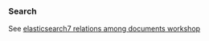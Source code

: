 ### Search

See [elasticsearch7 relations among documents workshop](https://github.com/mtumilowicz/elasticsearch7-relations-among-documents-workshop)


